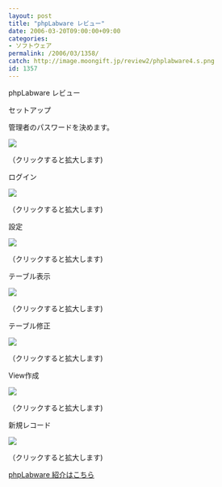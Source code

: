 ```yaml
---
layout: post
title: "phpLabware レビュー"
date: 2006-03-20T09:00:00+09:00
categories:
- ソフトウェア
permalink: /2006/03/1358/
catch: http://image.moongift.jp/review2/phplabware4.s.png
id: 1357
---
```

phpLabware レビュー  
<!--more-->

セットアップ

  

管理者のパスワードを決めます。

  

[![](http://image.moongift.jp/review2/phplabware1.s.png)](http://image.moongift.jp/review2/phplabware1.png)  
  
（クリックすると拡大します)

  

ログイン

  

[![](http://image.moongift.jp/review2/phplabware2.s.png)](http://image.moongift.jp/review2/phplabware2.png)  
  
（クリックすると拡大します)

  

設定

  

[![](http://image.moongift.jp/review2/phplabware3.s.png)](http://image.moongift.jp/review2/phplabware3.png)  
  
（クリックすると拡大します)

  

テーブル表示

  

[![](http://image.moongift.jp/review2/phplabware4.s.png)](http://image.moongift.jp/review2/phplabware4.png)  
  
（クリックすると拡大します)

  

テーブル修正

  

[![](http://image.moongift.jp/review2/phplabware5.s.png)](http://image.moongift.jp/review2/phplabware5.png)  
  
（クリックすると拡大します)

  

View作成

  

[![](http://image.moongift.jp/review2/phplabware6.s.png)](http://image.moongift.jp/review2/phplabware6.png)  
  
（クリックすると拡大します)

  

新規レコード

  

[![](http://image.moongift.jp/review2/phplabware8.s.png)](http://image.moongift.jp/review2/phplabware8.png)  
  
（クリックすると拡大します)

  

[phpLabware 紹介はこちら](http://oss.moongift.jp/intro/i-1346.html)

